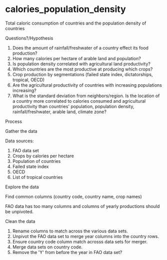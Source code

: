 # calories_population_density
Total caloric consumption of countries and the population density of countries

Questions?/Hypothesis
1. Does the amount of rainfall/freshwater of a country effect its food production?
2. How many calories per hectare of arable land and population?
3. Is population density correlated with agricultural land productivity?  
4. Which countries are the most productive at producing which crops? 
5. Crop production by segmentations (failed state index, dictatorships, tropical, OECD)
6. Are the agricultural productivity of countries with increasing populations increasing?
7. What is the standard deviation from neighbors/region. Is the location of a country more correlated to calories consumed and agricultural productivity than countries' population, population density, rainfall/freshwater, arable land, climate zone?



Process

Gather the data

Data sources:
1. FAO data set
2. Crops by calories per hectare
3. Population of countries
4. Failed state index
5. OECD
6. List of tropical countries

Explore the data

Find common columns (country code, country name, crop names)

FAO data has too many columns and columns of yearly productions should be unpivoted.


Clean the data
1. Rename columns to match across the various data sets.
2. Unpivot the FAO data set to merge year columns into the country rows.
3. Ensure country code column match acrosss data sets for merger.
4. Merge data sets on country code.
5. Remove the 'Y' from before the year in FAO data set?
